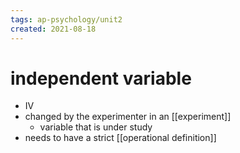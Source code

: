 ```yaml
---
tags: ap-psychology/unit2 
created: 2021-08-18
---
```


# independent variable

- IV
- changed by the experimenter in an [[experiment]]
	- variable that is under study
- needs to have a strict [[operational definition]]